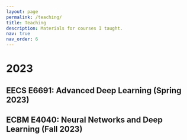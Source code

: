```yaml
---
layout: page
permalink: /teaching/
title: Teaching
description: Materials for courses I taught.
nav: true
nav_order: 6
---
```


# 2023

## EECS E6691: Advanced Deep Learning (Spring 2023)

## ECBM E4040: Neural Networks and Deep Learning (Fall 2023)